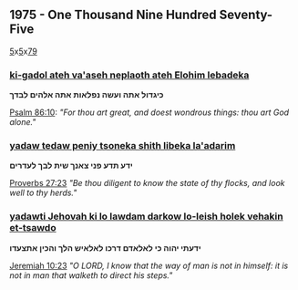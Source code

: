 ## 1975 - One Thousand Nine Hundred Seventy-Five
[5](5)x[5](5)x[79](79)

### [ki-gadol ateh va'aseh neplaoth ateh Elohim lebadeka](/keys/KIGDVL.AThH.VOShH.NPLAVTh.AThH.ALHIM.LBDK)
**כיגדול אתה ועשה נפלאות אתה אלהים לבדך**

[Psalm 86:10](http://biblehub.com/psalms/86-10.htm): *"For thou art great, and doest wondrous things: thou art God alone."*

### [yadaw tedaw peniy tsoneka shith libeka la'adarim](/keys/IDO.ThDO.PNI.TzANK.ShITh.LBK.LODRIM)
**ידע תדע פני צאנך שית לבך לעדרים**

[Proverbs 27:23](http://biblehub.com/proverbs/27-23.htm) *"Be thou diligent to know the state of thy flocks, and look well to thy herds."*

### [yadawti Jehovah ki lo lawdam darkow lo-leish holek vehakin et-tsawdo](/keys/IDOThI.IHVH.KI.LALADM.DRKV.LALAISh.HLK.VHKIN.AThTzODV)
**ידעתי יהוה כי לאלאדם דרכו לאלאיש הלך והכין אתצעדו**

[Jeremiah 10:23](http://biblehub.com/jeremiah/10-23.htm) *"O LORD, I know that the way of man is not in himself: it is not in man that walketh to direct his steps."*